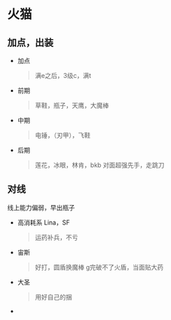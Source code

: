 # 火猫
## 加点，出装
- 加点
	> 满e之后，3级c，满t
- 前期
	>草鞋，瓶子，天鹰，大魔棒
- 中期
	> 电锤，（刃甲），飞鞋
- 后期
	> 莲花，冰眼，林肯，bkb
		对面超强先手，走跳刀
## 对线
线上能力偏弱，早出瓶子

- 高消耗系 Lina，SF
	>  运药补兵，不亏
- 宙斯
	> 好打，圆盾换魔棒
		g完破不了火盾，当面贴大药
- 大圣
	> 用好自己的捆
- 
<!--stackedit_data:
eyJoaXN0b3J5IjpbNTM3MTgxNzY0LC05OTk2MDM4NTMsLTE2Mz
I4MDAzOTIsMTE1MzA3MTMzMV19
-->